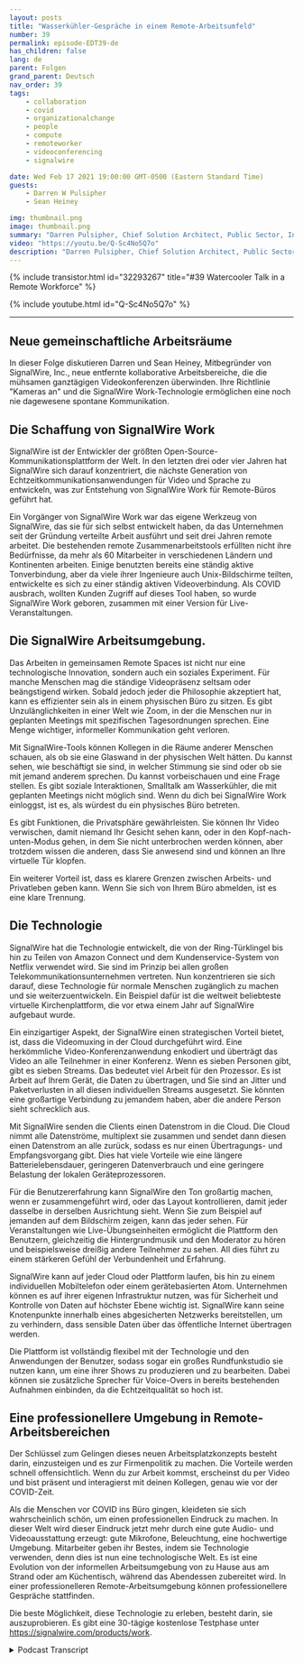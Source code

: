 ```yaml
---
layout: posts
title: "Wasserkühler-Gespräche in einem Remote-Arbeitsumfeld"
number: 39
permalink: episode-EDT39-de
has_children: false
lang: de
parent: Folgen
grand_parent: Deutsch
nav_order: 39
tags:
    - collaboration
    - covid
    - organizationalchange
    - people
    - compute
    - remoteworker
    - videoconferencing
    - signalwire

date: Wed Feb 17 2021 19:00:00 GMT-0500 (Eastern Standard Time)
guests:
    - Darren W Pulsipher
    - Sean Heiney

img: thumbnail.png
image: thumbnail.png
summary: "Darren Pulsipher, Chief Solution Architect, Public Sector, Intel, und Sean Heiney, Mitbegründer von SignalWire, Inc., diskutieren die Fernarbeitsrichtlinien der Unternehmen mit aktivierten Kameras und ihrer neuen Technologie für remote kollaborative Arbeitsumgebungen, die ad hoc Kommunikation für ihre vollständig remote arbeitende Belegschaft ermöglichen."
video: "https://youtu.be/Q-Sc4No5Q7o"
description: "Darren Pulsipher, Chief Solution Architect, Public Sector, Intel, und Sean Heiney, Mitbegründer von SignalWire, Inc., diskutieren die Fernarbeitsrichtlinien der Unternehmen mit aktivierten Kameras und ihrer neuen Technologie für remote kollaborative Arbeitsumgebungen, die ad hoc Kommunikation für ihre vollständig remote arbeitende Belegschaft ermöglichen."
---
```


<div>
{% include transistor.html id="32293267" title="#39 Watercooler Talk in a Remote Workforce" %}

{% include youtube.html id="Q-Sc4No5Q7o" %}
</div>

---

## Neue gemeinschaftliche Arbeitsräume

In dieser Folge diskutieren Darren und Sean Heiney, Mitbegründer von SignalWire, Inc., neue entfernte kollaborative Arbeitsbereiche, die die mühsamen ganztägigen Videokonferenzen überwinden. Ihre Richtlinie "Kameras an" und die SignalWire Work-Technologie ermöglichen eine noch nie dagewesene spontane Kommunikation.

## Die Schaffung von SignalWire Work

SignalWire ist der Entwickler der größten Open-Source-Kommunikationsplattform der Welt. In den letzten drei oder vier Jahren hat SignalWire sich darauf konzentriert, die nächste Generation von Echtzeitkommunikationsanwendungen für Video und Sprache zu entwickeln, was zur Entstehung von SignalWire Work für Remote-Büros geführt hat.

Ein Vorgänger von SignalWire Work war das eigene Werkzeug von SignalWire, das sie für sich selbst entwickelt haben, da das Unternehmen seit der Gründung verteilte Arbeit ausführt und seit drei Jahren remote arbeitet. Die bestehenden remote Zusammenarbeitstools erfüllten nicht ihre Bedürfnisse, da mehr als 60 Mitarbeiter in verschiedenen Ländern und Kontinenten arbeiten. Einige benutzten bereits eine ständig aktive Tonverbindung, aber da viele ihrer Ingenieure auch Unix-Bildschirme teilten, entwickelte es sich zu einer ständig aktiven Videoverbindung. Als COVID ausbrach, wollten Kunden Zugriff auf dieses Tool haben, so wurde SignalWire Work geboren, zusammen mit einer Version für Live-Veranstaltungen.

## Die SignalWire Arbeitsumgebung.

Das Arbeiten in gemeinsamen Remote Spaces ist nicht nur eine technologische Innovation, sondern auch ein soziales Experiment. Für manche Menschen mag die ständige Videopräsenz seltsam oder beängstigend wirken. Sobald jedoch jeder die Philosophie akzeptiert hat, kann es effizienter sein als in einem physischen Büro zu sitzen. Es gibt Unzulänglichkeiten in einer Welt wie Zoom, in der die Menschen nur in geplanten Meetings mit spezifischen Tagesordnungen sprechen. Eine Menge wichtiger, informeller Kommunikation geht verloren.

Mit SignalWire-Tools können Kollegen in die Räume anderer Menschen schauen, als ob sie eine Glaswand in der physischen Welt hätten. Du kannst sehen, wie beschäftigt sie sind, in welcher Stimmung sie sind oder ob sie mit jemand anderem sprechen. Du kannst vorbeischauen und eine Frage stellen. Es gibt soziale Interaktionen, Smalltalk am Wasserkühler, die mit geplanten Meetings nicht möglich sind. Wenn du dich bei SignalWire Work einloggst, ist es, als würdest du ein physisches Büro betreten.

Es gibt Funktionen, die Privatsphäre gewährleisten. Sie können Ihr Video verwischen, damit niemand Ihr Gesicht sehen kann, oder in den Kopf-nach-unten-Modus gehen, in dem Sie nicht unterbrochen werden können, aber trotzdem wissen die anderen, dass Sie anwesend sind und können an Ihre virtuelle Tür klopfen.

Ein weiterer Vorteil ist, dass es klarere Grenzen zwischen Arbeits- und Privatleben geben kann. Wenn Sie sich von Ihrem Büro abmelden, ist es eine klare Trennung.

## Die Technologie

SignalWire hat die Technologie entwickelt, die von der Ring-Türklingel bis hin zu Teilen von Amazon Connect und dem Kundenservice-System von Netflix verwendet wird. Sie sind im Prinzip bei allen großen Telekommunikationsunternehmen vertreten. Nun konzentrieren sie sich darauf, diese Technologie für normale Menschen zugänglich zu machen und sie weiterzuentwickeln. Ein Beispiel dafür ist die weltweit beliebteste virtuelle Kirchenplattform, die vor etwa einem Jahr auf SignalWire aufgebaut wurde.

Ein einzigartiger Aspekt, der SignalWire einen strategischen Vorteil bietet, ist, dass die Videomuxing in der Cloud durchgeführt wird. Eine herkömmliche Video-Konferenzanwendung enkodiert und überträgt das Video an alle Teilnehmer in einer Konferenz. Wenn es sieben Personen gibt, gibt es sieben Streams. Das bedeutet viel Arbeit für den Prozessor. Es ist Arbeit auf Ihrem Gerät, die Daten zu übertragen, und Sie sind an Jitter und Paketverlusten in all diesen individuellen Streams ausgesetzt. Sie könnten eine großartige Verbindung zu jemandem haben, aber die andere Person sieht schrecklich aus.

Mit SignalWire senden die Clients einen Datenstrom in die Cloud. Die Cloud nimmt alle Datenströme, multiplext sie zusammen und sendet dann diesen einen Datenstrom an alle zurück, sodass es nur einen Übertragungs- und Empfangsvorgang gibt. Dies hat viele Vorteile wie eine längere Batterielebensdauer, geringeren Datenverbrauch und eine geringere Belastung der lokalen Geräteprozessoren.

Für die Benutzererfahrung kann SignalWire den Ton großartig machen, wenn er zusammengeführt wird, oder das Layout kontrollieren, damit jeder dasselbe in derselben Ausrichtung sieht. Wenn Sie zum Beispiel auf jemanden auf dem Bildschirm zeigen, kann das jeder sehen. Für Veranstaltungen wie Live-Übungseinheiten ermöglicht die Plattform den Benutzern, gleichzeitig die Hintergrundmusik und den Moderator zu hören und beispielsweise dreißig andere Teilnehmer zu sehen. All dies führt zu einem stärkeren Gefühl der Verbundenheit und Erfahrung.

SignalWire kann auf jeder Cloud oder Plattform laufen, bis hin zu einem individuellen Mobiltelefon oder einem gerätebasierten Atom. Unternehmen können es auf ihrer eigenen Infrastruktur nutzen, was für Sicherheit und Kontrolle von Daten auf höchster Ebene wichtig ist. SignalWire kann seine Knotenpunkte innerhalb eines abgesicherten Netzwerks bereitstellen, um zu verhindern, dass sensible Daten über das öffentliche Internet übertragen werden.

Die Plattform ist vollständig flexibel mit der Technologie und den Anwendungen der Benutzer, sodass sogar ein großes Rundfunkstudio sie nutzen kann, um eine ihrer Shows zu produzieren und zu bearbeiten. Dabei können sie zusätzliche Sprecher für Voice-Overs in bereits bestehenden Aufnahmen einbinden, da die Echtzeitqualität so hoch ist.

## Eine professionellere Umgebung in Remote-Arbeitsbereichen

Der Schlüssel zum Gelingen dieses neuen Arbeitsplatzkonzepts besteht darin, einzusteigen und es zur Firmenpolitik zu machen. Die Vorteile werden schnell offensichtlich. Wenn du zur Arbeit kommst, erscheinst du per Video und bist präsent und interagierst mit deinen Kollegen, genau wie vor der COVID-Zeit.

Als die Menschen vor COVID ins Büro gingen, kleideten sie sich wahrscheinlich schön, um einen professionellen Eindruck zu machen. In dieser Welt wird dieser Eindruck jetzt mehr durch eine gute Audio- und Videoausstattung erzeugt: gute Mikrofone, Beleuchtung, eine hochwertige Umgebung. Mitarbeiter geben ihr Bestes, indem sie Technologie verwenden, denn dies ist nun eine technologische Welt. Es ist eine Evolution von der informellen Arbeitsumgebung von zu Hause aus am Strand oder am Küchentisch, während das Abendessen zubereitet wird. In einer professionelleren Remote-Arbeitsumgebung können professionellere Gespräche stattfinden.

Die beste Möglichkeit, diese Technologie zu erleben, besteht darin, sie auszuprobieren. Es gibt eine 30-tägige kostenlose Testphase unter https://signalwire.com/products/work.



<details>
<summary> Podcast Transcript </summary>

<p></p>

</details>

